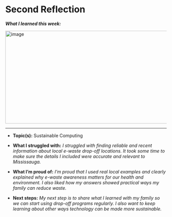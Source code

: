 # Second Reflection
***What I learned this week:***

<img width="521" height="290" alt="image" src="https://media.licdn.com/dms/image/v2/C5112AQF3fSCHSu7pXA/article-cover_image-shrink_720_1280/article-cover_image-shrink_720_1280/0/1581926693662?e=2147483647&v=beta&t=s4N3gmzDMlEaJEsWj5C1CRtrk6vyosrgFbMfgvc3G5Q" />

---
- **Topic(s):** Sustainable Computing

- **What I struggled with:** *I struggled with finding reliable and recent information about local e-waste drop-off locations. It took some time to make sure the details I included were accurate and relevant to Mississauga.*
   
- **What I’m proud of:** *I’m proud that I used real local examples and clearly explained why e-waste awareness matters for our health and environment. I also liked how my answers showed practical ways my family can reduce waste.*
  
- **Next steps:** *My next step is to share what I learned with my family so we can start using drop-off programs regularly. I also want to keep learning about other ways technology can be made more sustainable.*
